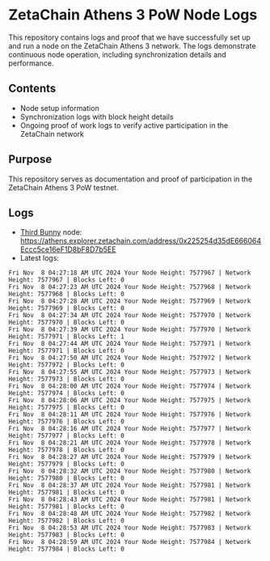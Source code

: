 # ZetaChain Athens 3 PoW Node Logs
This repository contains logs and proof that we have successfully set up and run a node on the ZetaChain Athens 3 network. The logs demonstrate continuous node operation, including synchronization details and performance.

## Contents
- Node setup information
- Synchronization logs with block height details
- Ongoing proof of work logs to verify active participation in the ZetaChain network

## Purpose
This repository serves as documentation and proof of participation in the ZetaChain Athens 3 PoW testnet.

## Logs

- [Third Bunny](https://thirdbunny.xyz/) node: https://athens.explorer.zetachain.com/address/0x225254d35dE666064Eccc5ce16eF1D8bF8D7b5EE
- Latest logs:
```
Fri Nov  8 04:27:18 AM UTC 2024 Your Node Height: 7577967 | Network Height: 7577967 | Blocks Left: 0
Fri Nov  8 04:27:23 AM UTC 2024 Your Node Height: 7577968 | Network Height: 7577968 | Blocks Left: 0
Fri Nov  8 04:27:28 AM UTC 2024 Your Node Height: 7577969 | Network Height: 7577969 | Blocks Left: 0
Fri Nov  8 04:27:34 AM UTC 2024 Your Node Height: 7577970 | Network Height: 7577970 | Blocks Left: 0
Fri Nov  8 04:27:39 AM UTC 2024 Your Node Height: 7577970 | Network Height: 7577971 | Blocks Left: 1
Fri Nov  8 04:27:44 AM UTC 2024 Your Node Height: 7577971 | Network Height: 7577971 | Blocks Left: 0
Fri Nov  8 04:27:50 AM UTC 2024 Your Node Height: 7577972 | Network Height: 7577972 | Blocks Left: 0
Fri Nov  8 04:27:55 AM UTC 2024 Your Node Height: 7577973 | Network Height: 7577973 | Blocks Left: 0
Fri Nov  8 04:28:00 AM UTC 2024 Your Node Height: 7577974 | Network Height: 7577974 | Blocks Left: 0
Fri Nov  8 04:28:06 AM UTC 2024 Your Node Height: 7577975 | Network Height: 7577975 | Blocks Left: 0
Fri Nov  8 04:28:11 AM UTC 2024 Your Node Height: 7577976 | Network Height: 7577976 | Blocks Left: 0
Fri Nov  8 04:28:16 AM UTC 2024 Your Node Height: 7577977 | Network Height: 7577977 | Blocks Left: 0
Fri Nov  8 04:28:21 AM UTC 2024 Your Node Height: 7577978 | Network Height: 7577978 | Blocks Left: 0
Fri Nov  8 04:28:27 AM UTC 2024 Your Node Height: 7577979 | Network Height: 7577979 | Blocks Left: 0
Fri Nov  8 04:28:32 AM UTC 2024 Your Node Height: 7577980 | Network Height: 7577980 | Blocks Left: 0
Fri Nov  8 04:28:37 AM UTC 2024 Your Node Height: 7577981 | Network Height: 7577981 | Blocks Left: 0
Fri Nov  8 04:28:43 AM UTC 2024 Your Node Height: 7577981 | Network Height: 7577981 | Blocks Left: 0
Fri Nov  8 04:28:48 AM UTC 2024 Your Node Height: 7577982 | Network Height: 7577982 | Blocks Left: 0
Fri Nov  8 04:28:53 AM UTC 2024 Your Node Height: 7577983 | Network Height: 7577983 | Blocks Left: 0
Fri Nov  8 04:28:59 AM UTC 2024 Your Node Height: 7577984 | Network Height: 7577984 | Blocks Left: 0
```
